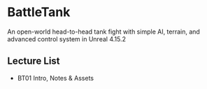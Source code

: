 # BattleTank
An open-world head-to-head tank fight with simple AI, terrain, and advanced control system in Unreal 4.15.2

## Lecture List
* BT01 Intro, Notes & Assets
